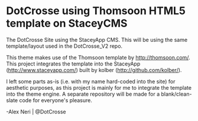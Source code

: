 # DotCrosse using Thomsoon HTML5 template on StaceyCMS
The DotCrosse Site using the StaceyApp CMS. This will be using the same template/layout used in the DotCrosse_V2 repo.

This theme makes use of the Thomsoon template by http://thomsoon.com/. This project integrates the template into the StaceyApp (http://www.staceyapp.com/) built by kolber (http://github.com/kolber/).

I left some parts as-is (i.e. with my name hard-coded into the site) for aesthetic purposes, as this project is mainly for me to integrate the template into the theme engine. A separate repository will be made for a blank/clean-slate code for everyone's pleasure.

-Alex Neri | @DotCrosse